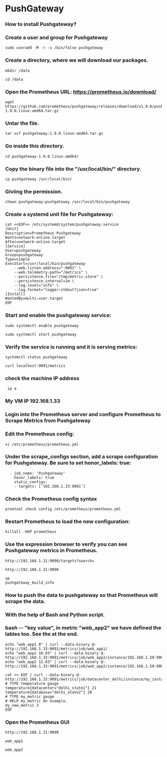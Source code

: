 # PushGateway

### How to install Pushgateway?

### Create a user and group for Pushgateway
```
sudo useradd -M -r -s /bin/false pushgateway
```

### Create a directory, where we will download our packages.
```
mkdir /data
```
```
cd /data
```
###  Open the Prometheus URL:  https://prometheus.io/download/
```
wget https://github.com/prometheus/pushgateway/releases/download/v1.9.0/pushgateway-1.9.0.linux-amd64.tar.gz
```
### Untar the file.
```
tar xvf pushgateway-1.9.0.linux-amd64.tar.gz
```
### Go inside this directory.
```
cd pushgateway-1.9.0.linux-amd64/
```
### Copy the binary file into the "/usr/local/bin/" directory.
```
cp pushgateway /usr/local/bin/
```
### Giviing the permission. 
```
chown pushgateway:pushgateway /usr/local/bin/pushgateway
```
### Create a systemd unit file for Pushgateway:

```
cat <<EOF>> /etc/systemd/system/pushgateway.service
[Unit]
Description=Prometheus Pushgateway
Wants=network-online.target
After=network-online.target
[Service]
User=pushgateway
Group=pushgateway
Type=simple
ExecStart=/usr/local/bin/pushgateway
    --web.listen-address=":9091" \
    --web.telemetry-path="/metrics" \
    --persistence.file="/tmp/metric.store" \
    --persistence.interval=1m \
    --log.level="info" \
    --log.format="logger:stdout?json=true"
[Install]
WantedBy=multi-user.target
EOF
```
###  Start and enable the pushgateway service:
```
sudo systemctl enable pushgateway
```
```
sudo systemctl start pushgateway
```



###  Verify the service is running and it is serving metrics:
```
systemctl status pushgateway
```
```
curl localhost:9091/metrics
```
### check the machine IP address
```
 ip a
```
### My VM IP 192.168.1.33


### Login into the Prometheus server and configure Prometheus to Scrape Metrics from Pushgateway
### Edit the Prometheus config:
```
vi /etc/prometheus/prometheus.yml
```

### Under the scrape_configs section, add a scrape configuration for Pushgateway. Be sure to set honor_labels: true:
```
  - job_name: 'Pushgateway'
    honor_labels: true
    static_configs:
    - targets: ['192.168.1.33:9091']
 ```
 

###  Check the Prometheus config syntax
```
promtool check config /etc/prometheus/prometheus.yml
```

###  Restart Prometheus to load the new configuration:
```
killall -HUP prometheus
```

###  Use the expression browser to verify you can see Pushgateway metrics in Prometheus.
```
http://192.168.1.31:9090/targets?search=
```
```
http://192.168.1.31:9090
```
```
up
pushgateway_build_info
```

###  How to push the data to pushgateway so that Prometheus will scrape the data.
###  With the help of Bash and Python script.

###  bash -- "key value", in metric "web_app2" we have defined the lables too. See the at the end.
```
echo "web_app1 0" | curl --data-binary @- http://192.168.1.33:9091/metrics/job/web_app1/
echo "web_app2 10.03" | curl --data-binary @- http://192.168.1.33:9091/metrics/job/web_app2/instance/192.168.1.50:9000/cpu/0
echo "web_app2 12.03" | curl --data-binary @- http://192.168.1.33:9091/metrics/job/web_app2/instance/192.168.1.50:9000/cpu/1
```
```
cat << EOF | curl --data-binary @- http://192.168.1.33:9091/metrics/job/datacenter_delhi/instance/my_instance1
# TYPE temperature gauge
temperature{datacenter="delhi_state1"} 21
temperature{database="delhi_state2"} 20
# TYPE my_metric gauge
# HELP my_metric An example.
my_new_metric 3
EOF
```

### Open the Prometheus GUI 

```
http://192.168.1.31:9090
```

```
web_app1
```
```
web_app2
```
